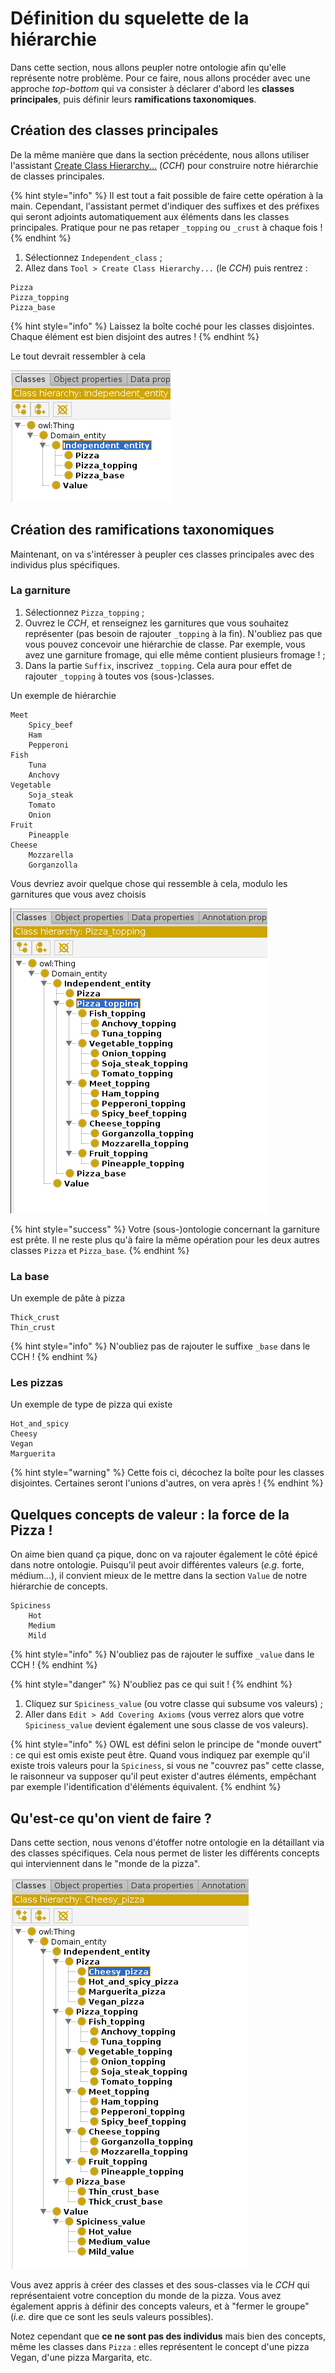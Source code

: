 # Définition du squelette de la hiérarchie

Dans cette section, nous allons peupler notre ontologie afin qu'elle représente notre problème. Pour ce faire, nous allons procéder avec une approche *top-bottom* qui va consister à déclarer d'abord les **classes principales**, puis définir leurs **ramifications taxonomiques**.

## Création des classes principales

De la même manière que dans la section précédente, nous allons utiliser l'assistant [Create Class Hierarchy...](step2.md/#definir-la-hierarchie-haute-par-default) (*CCH*) pour construire notre hiérarchie de classes principales.

{% hint style="info" %}
Il est tout a fait possible de faire cette opération à la main. Cependant, l'assistant permet d'indiquer des suffixes et des préfixes qui seront adjoints automatiquement aux éléments dans les classes principales. Pratique pour ne pas retaper `_topping` ou `_crust` à chaque fois !
{% endhint %}

1. Sélectionnez `Independent_class` ;
2. Allez dans `Tool > Create Class Hierarchy...` (le *CCH*) puis rentrez :
```
Pizza
Pizza_topping
Pizza_base
```
{% hint style="info" %}
Laissez la boîte coché pour les classes disjointes. Chaque élément est bien disjoint des autres !
{% endhint %}

Le tout devrait ressembler à cela

![Classes principales](assets/top_class_hierarchy.png)

## Création des ramifications taxonomiques

Maintenant, on va s'intéresser à peupler ces classes principales avec des individus plus spécifiques.

### La garniture

1. Sélectionnez `Pizza_topping` ;
2. Ouvrez le *CCH*, et renseignez les garnitures que vous souhaitez représenter (pas besoin de rajouter `_topping` à la fin). N'oubliez pas que vous pouvez concevoir une hiérarchie de classe. Par exemple, vous avez une garniture fromage, qui elle même contient plusieurs fromage ! ;
3. Dans la partie `Suffix`, inscrivez `_topping`. Cela aura pour effet de rajouter `_topping` à toutes vos (sous-)classes.

Un exemple de hiérarchie

```
Meet
    Spicy_beef
    Ham
    Pepperoni
Fish
    Tuna
    Anchovy
Vegetable
    Soja_steak
    Tomato
    Onion
Fruit
    Pineapple
Cheese
    Mozzarella
    Gorganzolla
```

Vous devriez avoir quelque chose qui ressemble à cela, modulo les garnitures que vous avez choisis

![Les différentes garnitures d'une pizza](assets/topping_taxonomy.png)

{% hint style="success" %}
Votre (sous-)ontologie concernant la garniture est prête. Il ne reste plus qu'à faire la même opération pour les deux autres classes `Pizza` et `Pizza_base`.
{% endhint %}

### La base

Un exemple de pâte à pizza

```
Thick_crust
Thin_crust
```

{% hint style="info" %}
N'oubliez pas de rajouter le suffixe `_base` dans le CCH !
{% endhint %}

### Les pizzas

Un exemple de type de pizza qui existe

```
Hot_and_spicy
Cheesy
Vegan
Marguerita
```
{% hint style="warning" %}
Cette fois ci, décochez la boîte pour les classes disjointes. Certaines seront l'unions d'autres, on vera après !
{% endhint %}

## Quelques concepts de valeur : la force de la Pizza !

On aime bien quand ça pique, donc on va rajouter également le côté épicé dans notre ontologie. Puisqu'il peut avoir différentes valeurs (*e.g.* forte, médium...), il convient mieux de le mettre dans la section `Value` de notre hiérarchie de concepts.

```
Spiciness
    Hot
    Medium
    Mild
```

{% hint style="info" %}
N'oubliez pas de rajouter le suffixe `_value` dans le CCH !
{% endhint %}

{% hint style="danger" %}
N'oubliez pas ce qui suit !
{% endhint %}

1. Cliquez sur `Spiciness_value` (ou votre classe qui subsume vos valeurs) ;
2. Aller dans `Edit > Add Covering Axioms` (vous verrez alors que votre `Spiciness_value` devient également une sous classe de vos valeurs).

{% hint style="info" %}
OWL est défini selon le principe de "monde ouvert" : ce qui est omis existe peut être. Quand vous indiquez par exemple qu'il existe trois valeurs pour la `Spiciness`, si vous ne "couvrez pas" cette classe, le raisonneur va supposer qu'il peut exister d'autres éléments, empêchant par exemple l'identification d'éléments équivalent.
{% endhint %}

## Qu'est-ce qu'on vient de faire ?

Dans cette section, nous venons d'étoffer notre ontologie en la détaillant via des classes spécifiques. Cela nous permet de lister les différents concepts qui interviennent dans le "monde de la pizza".

![Le résultat de votre travail, à deux trois carottes près.](assets/all_taxonomy.png)

Vous avez appris à créer des classes et des sous-classes via le *CCH* qui représentaient votre conception du monde de la pizza. Vous avez également appris à définir des concepts valeurs, et à "fermer le groupe" (*i.e.* dire que ce sont les seuls valeurs possibles).

Notez cependant que **ce ne sont pas des individus** mais bien des concepts, même les classes dans `Pizza` : elles représentent le concept d'une pizza Vegan, d'une pizza Margarita, etc.